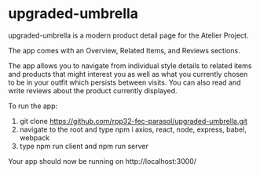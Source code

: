 # upgraded-umbrella
upgraded-umbrella is a modern product detail page for the Atelier Project. 

The app comes with an Overview, Related Items, and Reviews sections. 

The app allows you to navigate from individual style details to related items and products that might interest you as well as what you currently chosen to be in your outfit which persists between visits. You can also read and write reviews about the product currently displayed.

To run the app:
  1. git clone https://github.com/rpp32-fec-parasol/upgraded-umbrella.git
  2. navigate to the root and type npm i axios, react, node, express, babel, webpack
  3. type npm run client and npm run server

Your app should now be running on http://localhost:3000/




